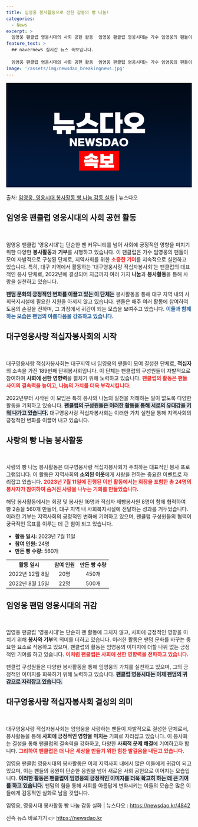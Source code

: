 ```yaml
---
title: 임영웅 봉사활동으로 전한 감동의 빵 나눔!
categories:
  - News
excerpt: >
  임영웅 팬클럽 영웅시대의 사회 공헌 활동  임영웅 팬클럽 영웅시대는 가수 임영웅의 팬들이 모여 다양한 봉사활…
feature_text: >
  ## navernews 실시간 뉴스 속보입니다.

  임영웅 팬클럽 영웅시대의 사회 공헌 활동  임영웅 팬클럽 영웅시대는 가수 임영웅의 팬들이 모여 다양한 봉사활…
image: '/assets/img/newsdao_breakingnews.jpg'
---
```


![뉴스다오 속보](/assets/img/newsdao_breakingnews.jpg)

<p>출처: <a href="https://newsdao.kr/4842" rel="dofollow">임영웅, 영웅시대 봉사활동 빵 나눔 감동 실화</a> | 뉴스다오</p>

<h2 data-ke-size="size26">임영웅 팬클럽 영웅시대의 사회 공헌 활동</h2>

<p data-ke-size="size16">&nbsp;</p>

임영웅 팬클럽 '영웅시대'는 단순한 팬 커뮤니티를 넘어 사회에 긍정적인 영향을 미치기 위한 다양한 <b>봉사활동</b>과 <b>기부</b>를 시행하고 있습니다. 이 팬클럽은 가수 임영웅의 팬들이 모여 자발적으로 구성된 단체로, 지역사회를 위한 <b><span style="color: #ee2323;">소중한 기여</span></b>를 지속적으로 실천하고 있습니다. 특히, 대구 지역에서 활동하는 '대구영웅사랑 적십자봉사회'는 팬클럽의 대표적인 봉사 단체로, 2022년에 결성되어 지금까지 여러 가지 <b>나눔</b>과 <b>봉사활동</b>을 통해 사랑을 실천하고 있습니다. 

<b><span style="background-color: #21538527;">팬덤 문화의 긍정적인 변화를 이끌고 있는 이 단체는</span></b> 봉사활동을 통해 대구 지역 내의 사회복지시설에 필요한 지원을 아끼지 않고 있습니다. 팬들은 매주 여러 활동에 참여하여 도움의 손길을 전하며, 그 과정에서 귀감이 되는 모습을 보여주고 있습니다. <b><span style="color: #1a5490;">이들과 함께하는 모습은 팬덤의 아름다움을 강조하고 있습니다.</span></b>

<h2 data-ke-size="size26">대구영웅사랑 적십자봉사회의 시작</h2>

<p data-ke-size="size16">&nbsp;</p>

대구영웅사랑 적십자봉사회는 대구지역 내 임영웅의 팬들이 모여 결성한 단체로, <b>적십자</b>의 소속을 가진 189번째 단위봉사회입니다. 이 단체는 팬클럽의 구성원들이 자발적으로 참여하여 <b>사회에 선한 영향력</b>을 펼치기 위해 노력하고 있습니다. <b><span style="color: #ee2323;">팬클럽의 활동은 팬들 사이의 결속력을 높이고, 나눔의 가치를 더욱 부각시킵니다.</span></b> 

2022년부터 시작된 이 모임은 특히 봉사와 나눔의 실천을 저해하는 일이 없도록 다양한 활동을 기획하고 있습니다. <b><span style="background-color: #21538527;">팬클럽의 구성원들은 이러한 활동을 통해 서로의 유대감을 키워 나가고 있습니다.</span></b> 대구영웅사랑 적십자봉사회는 이러한 가치 실천을 통해 지역사회의 긍정적인 변화를 이끌어 내고 있습니다. 

<h2 data-ke-size="size26">사랑의 빵 나눔 봉사활동</h2>

<p data-ke-size="size16">&nbsp;</p>

사랑의 빵 나눔 봉사활동은 대구영웅사랑 적십자봉사회가 주최하는 대표적인 봉사 프로그램입니다. 이 활동은 지역사회의 <b>소외된 이웃</b>에게 사랑을 전하는 중요한 이벤트로 자리잡고 있습니다. <b><span style="color: #ee2323;">2023년 7월 11일에 진행된 이번 활동에서는 회장을 포함한 총 24명의 봉사자가 참여하여 숨겨진 사랑을 나누는 기회를 만들었습니다.</span></b>

해당 봉사활동에서는 회장 및 봉사원 16명과 적십자 제빵봉사원 8명이 함께 협력하여 빵 2종을 560개 만들어, 대구 지역 내 사회복지시설에 전달하는 성과를 거두었습니다. 이러한 기부는 지역사회의 긍정적인 변화에 기여하고 있으며, 팬클럽 구성원들의 협력이 궁극적인 목표를 이루는 데 큰 힘이 되고 있습니다. 

<ul>
    <li><b>활동 일시:</b> 2023년 7월 11일</li>
    <li><b>참여 인원:</b> 24명</li>
    <li><b>만든 빵 수량:</b> 560개</li>
</ul>

<table style="width:100%;">
    <tr>
        <td style="text-align: center; height: 17px;"><b>활동 일시</b></td>
        <td style="text-align: center; height: 17px;"><b>참여 인원</b></td>
        <td style="text-align: center; height: 17px;"><b>만든 빵 수량</b></td>
    </tr>
    <tr>
        <td style="text-align: center; height: 17px;">2022년 12월 8일</td>
        <td style="text-align: center; height: 17px;">20명</td>
        <td style="text-align: center; height: 17px;">450개</td>
    </tr>
    <tr>
        <td style="text-align: center; height: 17px;">2022년 8월 15일</td>
        <td style="text-align: center; height: 17px;">22명</td>
        <td style="text-align: center; height: 17px;">500개</td>
    </tr>
</table>

<h2 data-ke-size="size26">임영웅 팬덤 영웅시대의 귀감</h2>

<p data-ke-size="size16">&nbsp;</p>

임영웅 팬클럽 '영웅시대'는 단순히 팬 활동에 그치지 않고, 사회에 긍정적인 영향을 미치기 위해 <b>봉사와 기부</b>의 의미를 더하고 있습니다. 이러한 활동은 팬덤 문화를 바꾸는 중요한 요소로 작용하고 있으며, 팬클럽의 활동은 임영웅의 이미지에 더할 나위 없는 긍정적인 기여를 하고 있습니다. <b><span style="color: #ee2323;">이처럼 팬클럽은 사회에 선한 영향력을 전파하고 있습니다.</span></b>

팬클럽 구성원들은 다양한 봉사활동을 통해 임영웅의 가치를 실천하고 있으며, 그의 긍정적인 이미지를 회복하기 위해 노력하고 있습니다. <b><span style="background-color: #21538527;">팬클럽 영웅시대는 이제 팬덤의 귀감으로 자리잡고 있습니다.</span></b>

<h2 data-ke-size="size26">대구영웅사랑 적십자봉사회 결성의 의미</h2>

<p data-ke-size="size16">&nbsp;</p>

대구영웅사랑 적십자봉사회는 임영웅을 사랑하는 팬들이 자발적으로 결성한 단체로서, 봉사활동을 통해 <b>사회에 긍정적인 영향을 미치는</b> 기회로 자리잡고 있습니다. 이 봉사회는 결성을 통해 팬클럽의 결속력을 강화하고, 다양한 <b>사회적 문제 해결</b>에 기여하고자 합니다. <b><span style="color: #ee2323;">그리하여 팬클럽은 더 나은 세상을 만들기 위한 힘찬 발걸음을 내딛고 있습니다.</span></b>

임영웅 팬클럽 영웅시대의 봉사활동은 이제 지역사회 내에서 많은 이들에게 귀감이 되고 있으며, 이는 팬들의 응원이 단순한 응원을 넘어 새로운 사회 공헌으로 이어지는 모습입니다. <b><span style="background-color: #21538527;">이러한 활동은 팬클럽이 임영웅의 긍정적인 이미지를 더욱 확고히 하는 데 큰 기여를 하고 있습니다.</span></b> 팬덤의 힘을 통해 사회를 아름답게 변화시키는 이들의 모습은 많은 이들에게 감동적인 실화로 남을 것입니다.

임영웅, 영웅시대 봉사활동 빵 나눔 감동 실화 | 뉴스다오 : <a href="https://newsdao.kr/4842">https://newsdao.kr/4842</a> 

신속 뉴스 바로가기 👉 <a href="https://newsdao.kr" rel="dofollow">https://newsdao.kr</a>


